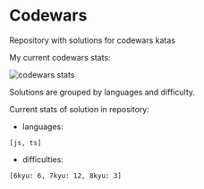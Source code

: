 # Codewars

Repository with solutions for codewars katas

My current codewars stats:

![codewars stats](https://www.codewars.com/users/epifanov-sergey/badges/large)

Solutions are grouped by languages and difficulty.

Current stats of solution in repository:
- languages:
```
[js, ts]
```
- difficulties:
```
[6kyu: 6, 7kyu: 12, 8kyu: 3]
```